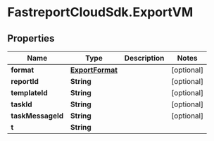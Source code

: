 # FastreportCloudSdk.ExportVM

## Properties

Name | Type | Description | Notes
------------ | ------------- | ------------- | -------------
**format** | [**ExportFormat**](ExportFormat.md) |  | [optional] 
**reportId** | **String** |  | [optional] 
**templateId** | **String** |  | [optional] 
**taskId** | **String** |  | [optional] 
**taskMessageId** | **String** |  | [optional] 
**t** | **String** |  | 


